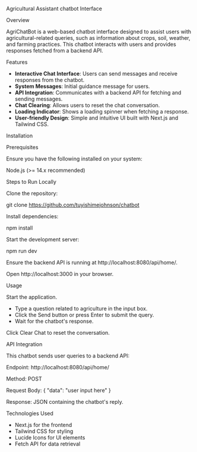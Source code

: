 Agricultural Assistant chatbot Interface

Overview

AgriChatBot is a web-based chatbot interface designed to assist users with agricultural-related queries, such as information about crops, soil, weather, and farming practices. This chatbot interacts with users and provides responses fetched from a backend API.

Features

- **Interactive Chat Interface**: Users can send messages and receive responses from the chatbot.
- **System Messages**: Initial guidance message for users. 
- **API Integration**: Communicates with a backend API for fetching and sending messages.
- **Chat Clearing**: Allows users to reset the chat conversation.
- **Loading Indicator**: Shows a loading spinner when fetching a response.
- **User-friendly Design**: Simple and intuitive UI built with Next.js and Tailwind CSS.

Installation

Prerequisites

Ensure you have the following installed on your system:

Node.js (>= 14.x recommended)

Steps to Run Locally

Clone the repository:

git clone https://github.com/tuyishimejohnson/chatbot

Install dependencies:

npm install  

Start the development server:

npm run dev

Ensure the backend API is running at http://localhost:8080/api/home/.

Open http://localhost:3000 in your browser.

Usage

Start the application.

- Type a question related to agriculture in the input box.
- Click the Send button or press Enter to submit the query.
- Wait for the chatbot's response.

Click Clear Chat to reset the conversation.

API Integration

This chatbot sends user queries to a backend API:

Endpoint: http://localhost:8080/api/home/

Method: POST

Request Body: { "data": "user input here" }

Response: JSON containing the chatbot's reply.

Technologies Used

- Next.js for the frontend
- Tailwind CSS for styling
- Lucide Icons for UI elements
- Fetch API for data retrieval
